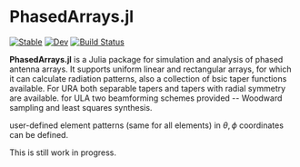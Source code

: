# PhasedArrays.jl

[![Stable](https://img.shields.io/badge/docs-stable-blue.svg)](https://Yashilinkov.github.io/PhasedArrays.jl/stable/)
[![Dev](https://img.shields.io/badge/docs-dev-blue.svg)](https://Yashilinkov.github.io/PhasedArrays.jl/dev/)
[![Build Status](https://github.com/Yashilinkov/PhasedArrays.jl/actions/workflows/CI.yml/badge.svg?branch=main)](https://github.com/Yashilinkov/PhasedArrays.jl/actions/workflows/CI.yml?query=branch%3Amain)


**PhasedArrays.jl** is a Julia package for simulation and analysis of phased antenna arrays. It supports uniform linear and rectangular arrays, for which it can calculate radiation patterns, also a collection of bsic taper functions available. For URA both separable tapers and tapers with radial symmetry are available. for ULA two beamforming schemes provided -- Woodward sampling and least squares synthesis. 

user-defined element patterns (same for all elements) in $\theta,\phi$ coordinates can be defined. 

This is still work in progress.
